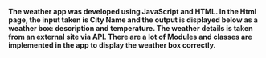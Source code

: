 **The weather app was developed using JavaScript and HTML. In the Html page, the input taken is City Name and the output is displayed below as a weather box: description and temperature. The weather details is taken from an external site via API. There are a lot of Modules and classes are implemented in the app to display the weather box correctly.**
